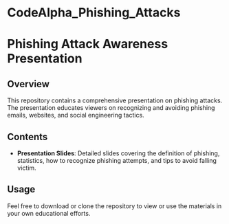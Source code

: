 # CodeAlpha_Phishing_Attacks
# Phishing Attack Awareness Presentation

## Overview
This repository contains a comprehensive presentation on phishing attacks. The presentation educates viewers on recognizing and avoiding phishing emails, websites, and social engineering tactics.

## Contents
- **Presentation Slides**: Detailed slides covering the definition of phishing, statistics, how to recognize phishing attempts, and tips to avoid falling victim.

## Usage
Feel free to download or clone the repository to view or use the materials in your own educational efforts.
